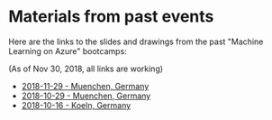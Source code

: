 # Materials from past events

Here are the links to the slides and drawings from the past "Machine Learning on Azure" bootcamps:

(As of Nov 30, 2018, all links are working)

* [2018-11-29 - Muenchen, Germany](https://1drv.ms/u/s!ArmaMTQLU4cHd7g9qHleXl19MT4)
* [2018-10-29 - Muenchen, Germany](https://1drv.ms/u/s!ArmaMTQLU4cHd7g9qHleXl19MT4)
* [2018-10-16 - Koeln, Germany](https://1drv.ms/u/s!ArmaMTQLU4cHdLIqnqsCVLDzFFk)

